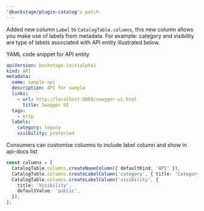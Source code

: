```yaml
---
'@backstage/plugin-catalog': patch
---
```


Added new column `Label` to `CatalogTable.columns`, this new column allows you make use of labels from metadata.
For example: category and visibility are type of labels associated with API entity illustrated below.

YAML code snippet for API entity

```yaml
apiVersion: backstage.io/v1alpha1
kind: API
metadata:
  name: sample-api
  description: API for sample
  links:
    - url: http://localhost:8080/swagger-ui.html
      title: Swagger UI
  tags:
    - http
  labels:
    category: legacy
    visibility: protected
```

Consumers can customise columns to include label column and show in api-docs list

```typescript
const columns = [
  CatalogTable.columns.createNameColumn({ defaultKind: 'API' }),
  CatalogTable.columns.createLabelColumn('category', { title: 'Category' }),
  CatalogTable.columns.createLabelColumn('visibility', {
    title: 'Visibility',
    defaultValue: 'public',
  }),
];
```
